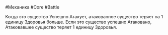 #Механика  #Core  #Battle 

Когда это существо Успешно Атакует, атакованное существо теряет на 1 единицу Здоровья больше.
Если это существо успешно Атаковано, Атаковавшее существо теряет 1 единицу Здоровья.